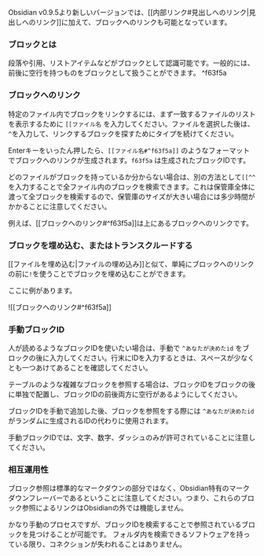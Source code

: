 Obsidian v0.9.5より新しいバージョンでは、[[内部リンク#見出しへのリンク|見出しへのリンク]]に加えて、ブロックへのリンクも可能となっています。

### ブロックとは

段落や引用、リストアイテムなどがブロックとして認識可能です。一般的には、前後に空行を持つものをブロックとして扱うことができます。 ^f63f5a

### ブロックへのリンク

特定のファイル内でブロックをリンクするには、まず一致するファイルのリストを表示するために `[[ファイル名` を入力してください。ファイルを選択した後は、`^`を入力して、リンクするブロックを探すためにタイプを続けてください。

Enterキーをいったん押したら、`[[ファイル名#^f63f5a]]` のようなフォーマットでブロックへのリンクが生成されます。`f63f5a` は生成されたブロックIDです。

どのファイルがブロックを持っているか分からない場合は、別の方法として`[[^^` を入力することで全ファイル内のブロックを検索できます。これは保管庫全体に渡って全ブロックを検索するので、保管庫のサイズが大きい場合には多少時間がかかることに注意してください。

例えば、[[ブロックへのリンク#^f63f5a]]は上にあるブロックへのリンクです。

### ブロックを埋め込む、またはトランスクルードする

[[ファイルを埋め込む|ファイルの埋め込み]]と似て、単純にブロックへのリンクの前に`!`を使うことでブロックを埋め込むことができます。

ここに例があります。

![[ブロックへのリンク#^f63f5a]]

### 手動ブロックID

人が読めるようなブロックIDを使いたい場合は、手動で `^あなたが決めたid` をブロックの後に入力してください。行末にIDを入力するときは、スペースが少なくとも一つあけてあることを確認してください。

テーブルのような複雑なブロックを参照する場合は、ブロックIDをブロックの後に単独で配置し、ブロックIDの前後両方に空行があるようにしてください。

ブロックIDを手動で追加した後、ブロックを参照をする際には `^あなたが決めたid` がランダムに生成されるIDの代わりに使用されます。

手動ブロックIDでは、文字、数字、ダッシュのみが許可されていることに注意してください。

### 相互運用性

ブロック参照は標準的なマークダウンの部分ではなく、Obsidian特有のマークダウンフレーバーであるということに注意してください。つまり、これらのブロック参照によるリンクはObsidianの外では機能しません。

かなり手動のプロセスですが、ブロックIDを検索することで参照されているブロックを見つけることが可能です。
フォルダ内を検索できるソフトウェアを持っている限り、コネクションが失われることはありません。